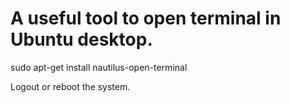 # A useful tool to open terminal in Ubuntu desktop.

<!--lang:bash-->
sudo apt-get install nautilus-open-terminal

Logout or reboot the system.
